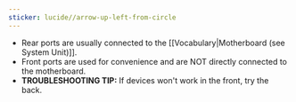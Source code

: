 ```yaml
---
sticker: lucide//arrow-up-left-from-circle
---
```

- Rear ports are usually connected to the [[Vocabulary|Motherboard (see System Unit)]].
- Front ports are used for convenience and are NOT directly connected to the motherboard.
- **TROUBLESHOOTING TIP:** If devices won't work in the front, try the back.